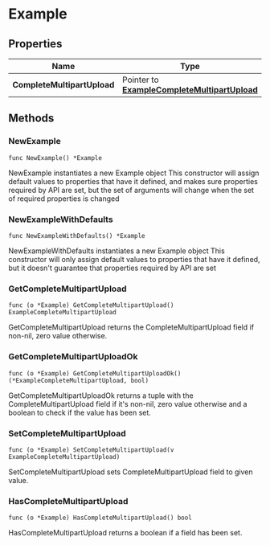 # Example

## Properties

|Name | Type | Description | Notes|
|------------ | ------------- | ------------- | -------------|
|**CompleteMultipartUpload** | Pointer to [**ExampleCompleteMultipartUpload**](ExampleCompleteMultipartUpload.md) |  | [optional] |

## Methods

### NewExample

`func NewExample() *Example`

NewExample instantiates a new Example object
This constructor will assign default values to properties that have it defined,
and makes sure properties required by API are set, but the set of arguments
will change when the set of required properties is changed

### NewExampleWithDefaults

`func NewExampleWithDefaults() *Example`

NewExampleWithDefaults instantiates a new Example object
This constructor will only assign default values to properties that have it defined,
but it doesn't guarantee that properties required by API are set

### GetCompleteMultipartUpload

`func (o *Example) GetCompleteMultipartUpload() ExampleCompleteMultipartUpload`

GetCompleteMultipartUpload returns the CompleteMultipartUpload field if non-nil, zero value otherwise.

### GetCompleteMultipartUploadOk

`func (o *Example) GetCompleteMultipartUploadOk() (*ExampleCompleteMultipartUpload, bool)`

GetCompleteMultipartUploadOk returns a tuple with the CompleteMultipartUpload field if it's non-nil, zero value otherwise
and a boolean to check if the value has been set.

### SetCompleteMultipartUpload

`func (o *Example) SetCompleteMultipartUpload(v ExampleCompleteMultipartUpload)`

SetCompleteMultipartUpload sets CompleteMultipartUpload field to given value.

### HasCompleteMultipartUpload

`func (o *Example) HasCompleteMultipartUpload() bool`

HasCompleteMultipartUpload returns a boolean if a field has been set.


